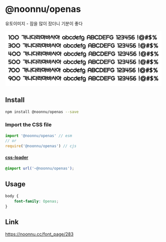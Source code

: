 # @noonnu/openas

유토이미지 - 잠을 많이 잤더니 기분이 좋다

![example](./example.png)

## Install

```bash
npm install @noonnu/openas --save
```

### Import the CSS file

```js
import '@noonnu/openas' // esm
// or
require('@noonnu/openas') // cjs
```

#### [css-loader](https://github.com/webpack-contrib/css-loader)

```css
@import url('~@noonnu/openas');
```

## Usage

```css
body {
    font-family: Openas;
}
```

## Link

https://noonnu.cc/font_page/283
